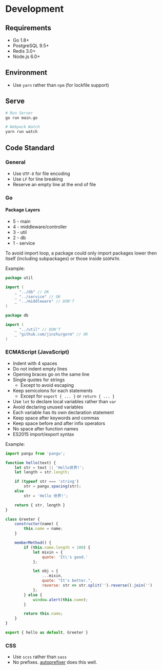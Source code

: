 # Development

## Requirements

* Go 1.8+
* PostgreSQL 9.5+
* Redis 3.0+
* Node.js 6.0+

## Environment

* Use `yarn` rather than `npm` (for lockfile support)

## Serve

```bash
# Run Server
go run main.go

# Webpack Watch
yarn run watch
```

## Code Standard

### General

* Use `UTF-8` for file encoding
* Use `LF` for line breaking
* Reserve an empty line at the end of file

### Go

#### Package Layers

* 5 - main
* 4 - middleware/controller
* 3 - util
* 2 - db
* 1 - service

To avoid import loop, a package could only import packages lower then itself (including subpackages) or those inside `$GOPATH`.

Example:

```go
package util

import (
    _ "../db" // OK
    _ "../service" // OK
    _ "../middleware" // DON'T
)
```

```go
package db

import (
    _ "../util" // DON'T    
    _ "github.com/jinzhu/gorm" // OK
)
```

### ECMAScript (JavaScript)

* Indent with 4 spaces
* Do not indent empty lines
* Opening braces go on the same line
* Single quotes for strings
    * Except to avoid escaping
* Keep semicolons for each statements
    * Except for `export { ... }` or `return { ... }`
* Use `let` to declare local variables rather than `var`
* Avoid declaring unused variables
* Each variable has its own declaration statement
* Keep space after keywords and commas
* Keep space before and after infix operators
* No space after function names
* ES2015 import/export syntax

Example:

```js
import pangu from 'pangu';

function hello(text) {
    let str = text || 'Hello世界!';
    let length = str.length;

    if (typeof str === 'string')
        str = pangu.spacing(str);
    else
        str = 'Hello 世界!';

    return { str, length }
}

class Greeter {
    constructor(name) {
        this.name = name;
    }

    memberMethod() {
        if (this.name.length < 100) {
            let mixin = {
                quote: 'It\'s good.'
            };

            let obj = {
                ...mixin,
                quote: "It's better.",
                reverse: str => str.split('').reverse().join('')
            };
        } else {
            window.alert(this.name);
        }

        return this.name;
    }
}

export { hello as default, Greeter }
```

### CSS

* Use `scss` rather than `sass`
* No prefixes. [autoprefixer](https://github.com/postcss/autoprefixer) does this well.

